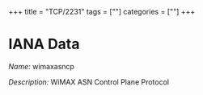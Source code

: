 +++
title = "TCP/2231"
tags = [""]
categories = [""]
+++

# IANA Data

_Name:_ wimaxasncp

_Description:_ WiMAX ASN Control Plane Protocol

